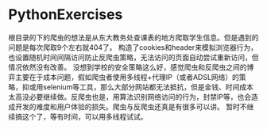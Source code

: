 # PythonExercises
根目录的下的爬虫的想法是从东大教务处查课表的地方爬取学生信息。但是遇到的问题是每次爬取9个左右就404了。
构造了cookies和header来模拟浏览器行为，也设置随机时间间隔访问防止反爬虫策略，无法访问的页面自动尝试重新访问，但情况依然没有改善。
没想到学校的安全策略这么好，感觉爬虫和反爬虫之间的博弈主要在于成本问题，假如爬虫者使用多线程+代理IP（或者ADSL网络）的策略，抑或用selenium等工具，那么大部分网站都无法抵抗，但是金钱、时间成本太高没必要继续做。反爬虫也是，用算法识别网络访问的行为，封禁IP等，也会造成开发的难度和用户体验的损失。爬虫与反爬虫还真是有很多可以讲。
暂时不继续搞这个了，等有时间，可以用多线程试试。
